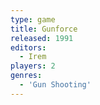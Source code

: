 ```yaml
---
type: game
title: Gunforce
released: 1991
editors: 
  - Irem
players: 2
genres:
  - 'Gun Shooting'
---
```

